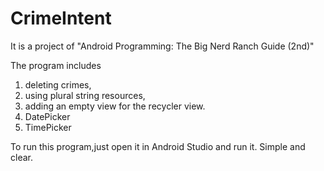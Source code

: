 # CrimeIntent

It is a project of "Android Programming: The Big Nerd Ranch Guide (2nd)"

The program includes 
1) deleting crimes, 
2) using plural string resources, 
3) adding an empty view for the recycler view. 
4) DatePicker
5) TimePicker


To run this program,just open it in Android Studio and run it. Simple and clear. 

